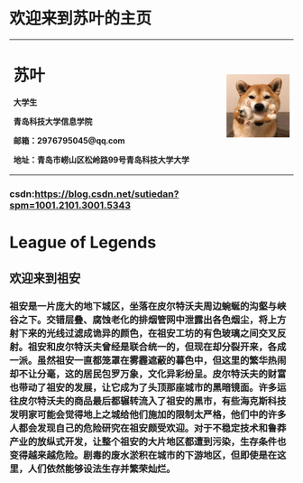 #          欢迎来到苏叶的主页



<table border="0">
  <tr>
    <td width="75%">
      <h1>苏叶</h1>
      <p><b>大学生</b></p>
      <p><b>青岛科技大学信息学院</b></p>
      <p><b>邮箱：2976795045@qq.com</b></p>
      <p><b>地址：青岛市崂山区松岭路99号青岛科技大学大学</b></p>
    </td>
    <td width="25%">
      <img src="/C.jpg" width="100%">     
    </td>
  </tr>
</table>

### csdn:https://blog.csdn.net/sutiedan?spm=1001.2101.3001.5343
# League of Legends
## 欢迎来到祖安
### 祖安是一片庞大的地下城区，坐落在皮尔特沃夫周边蜿蜒的沟壑与峡谷之下。交错层叠、腐蚀老化的排烟管网中泄露出各色烟尘，将上方射下来的光线过滤成诡异的颜色，在祖安工坊的有色玻璃之间交叉反射。祖安和皮尔特沃夫曾经是联合统一的，但现在却分裂开来，各成一派。虽然祖安一直都笼罩在雾霾遮蔽的暮色中，但这里的繁华热闹却不让分毫，这的居民包罗万象，文化异彩纷呈。皮尔特沃夫的财富也带动了祖安的发展，让它成为了头顶那座城市的黑暗镜面。许多运往皮尔特沃夫的商品最后都辗转流入了祖安的黑市，有些海克斯科技发明家可能会觉得地上之城给他们施加的限制太严格，他们中的许多人都会发现自己的危险研究在祖安颇受欢迎。对于不稳定技术和鲁莽产业的放纵式开发，让整个祖安的大片地区都遭到污染，生存条件也变得越来越危险。剧毒的废水淤积在城市的下游地区，但即使是在这里，人们依然能够设法生存并繁荣灿烂。
## 
